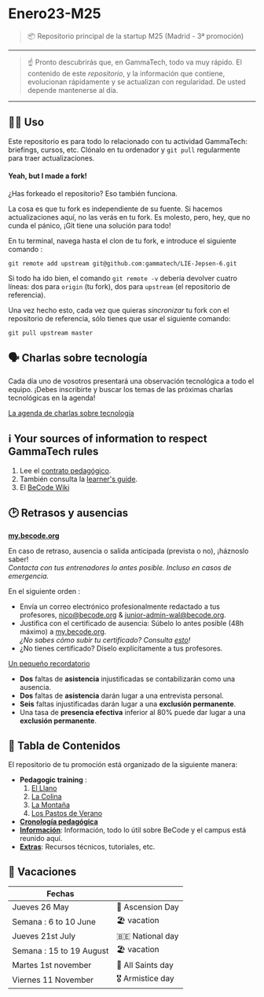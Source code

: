# Enero23-M25

> 📦 Repositorio principal de la startup M25 (Madrid - 3ª promoción)
* * *

> ☝️ Pronto descubrirás que, en GammaTech, todo va muy rápido. El contenido de este _repositorio_, y la información que contiene, evolucionan rápidamente y se actualizan con regularidad. De usted depende mantenerse al día.

* * *

## 🧑‍🎓 Uso

Este repositorio es para todo lo relacionado con tu actividad GammaTech: briefings, cursos, etc.
Clónalo en tu ordenador y `git pull` regularmente para traer actualizaciones.

#### Yeah, but I made a fork!

¿Has forkeado el repositorio? Eso también funciona.

La cosa es que tu fork es independiente de su fuente. Si hacemos actualizaciones aquí, no las verás en tu fork.
Es molesto, pero, hey, que no cunda el pánico, ¡Git tiene una solución para todo!

En tu terminal, navega hasta el clon de tu fork, e introduce el siguiente comando :

    git remote add upstream git@github.com:gammatech/LIE-Jepsen-6.git

Si todo ha ido bien, el comando `git remote -v` debería devolver cuatro líneas: dos para `origin` (tu fork), dos para `upstream` (el repositorio de referencia).


Una vez hecho esto, cada vez que quieras _sincronizar_ tu fork con el repositorio de referencia, sólo tienes que usar el siguiente comando:

    git pull upstream master
    
## 🗣️ Charlas sobre tecnología

Cada día uno de vosotros presentará una observación tecnológica a todo el equipo. ¡Debes inscribirte y buscar los temas de las próximas charlas tecnológicas en la agenda! 

[La agenda de charlas sobre tecnología](https://my.becode.org/tech-talks)

## ℹ️ Your sources of information to respect GammaTech rules

1. Lee el [contrato pedagógico](./infos/documents/pedagogical-contract-en.md).
1. También consulta la [learner's guide](https://docs.google.com/document/d/1ic7FbY_2QNg2X1n3jS0KEFEa7SbnsjKakEYkYc--XcE/edit?usp=sharing).
1. El [BeCode Wiki](https://github.com/becodeorg/BeCode/wiki)

## 🕑 Retrasos y ausencias

**[my.becode.org](https://my.becode.org)**

En caso de retraso, ausencia o salida anticipada (prevista o no), ¡háznoslo saber!  
_Contacta con tus entrenadores lo antes posible. Incluso en casos de emergencia._

En el siguiente orden :

- Envía un correo electrónico profesionalmente redactado a tus profesores, nico@becode.org & junior-admin-wal@becode.org.
- Justifica con el certificado de ausencia: Súbelo lo antes posible (48h máximo) a [my.becode.org](https://my.becode.org).  
*¿No sabes cómo subir tu certificado? Consulta [esto](./infos/my-becode/chapters/mybecode-absence.md)!*
- ¿No tienes certificado? Díselo explícitamente a tus profesores.

[Un pequeño recordatorio](./infos/documents/pedagogical-contract-en.md#Respect-of-schedules-lateness-and-absences)
- **Dos** faltas de **asistencia** injustificadas se contabilizarán como una ausencia.
- **Dos** faltas de **asistencia** darán lugar a una entrevista personal.
- **Seis** faltas injustificadas darán lugar a una **exclusión permanente**. 
- Una tasa de **presencia efectiva** inferior al 80% puede dar lugar a una **exclusión permanente**.



## 📖 Tabla de Contenidos

El repositorio de tu promoción está organizado de la siguiente manera:
- **Pedagogic training** :
	1. [El Llano](./01-the-field/)
	2. [La Colina](./02-the-hill/)
	3. [La Montaña](./03-the-mountain/)
	4. [Los Pastos de Verano](./04-summer-pastures/)
- [**Cronología pedagógica**](https://docs.google.com/drawings/d/1gHWC16CSi8x2iTTBqpCYmRdzTJICGRzbGmse3FkfXgY/edit?usp=sharing)
- [**Información**](./infos): Información, todo lo útil sobre BeCode y el campus está reunido aquí.
- [**Extras**](./extras): Recursos técnicos, tutoriales, etc.


## 🌴 Vacaciones
| Fechas |  |
|---|---|
| Jueves 26 May | 🙏 Ascension Day |
| Semana : 6 to 10 June | 🏖️ vacation |
| Jueves 21st July | 🇧🇪 National day |
| Semana : 15 to 19 August | 🏖️ vacation |
| Martes 1st november | 🎃 All Saints day |
| Viernes 11 November | 🎖️ Armistice day |

